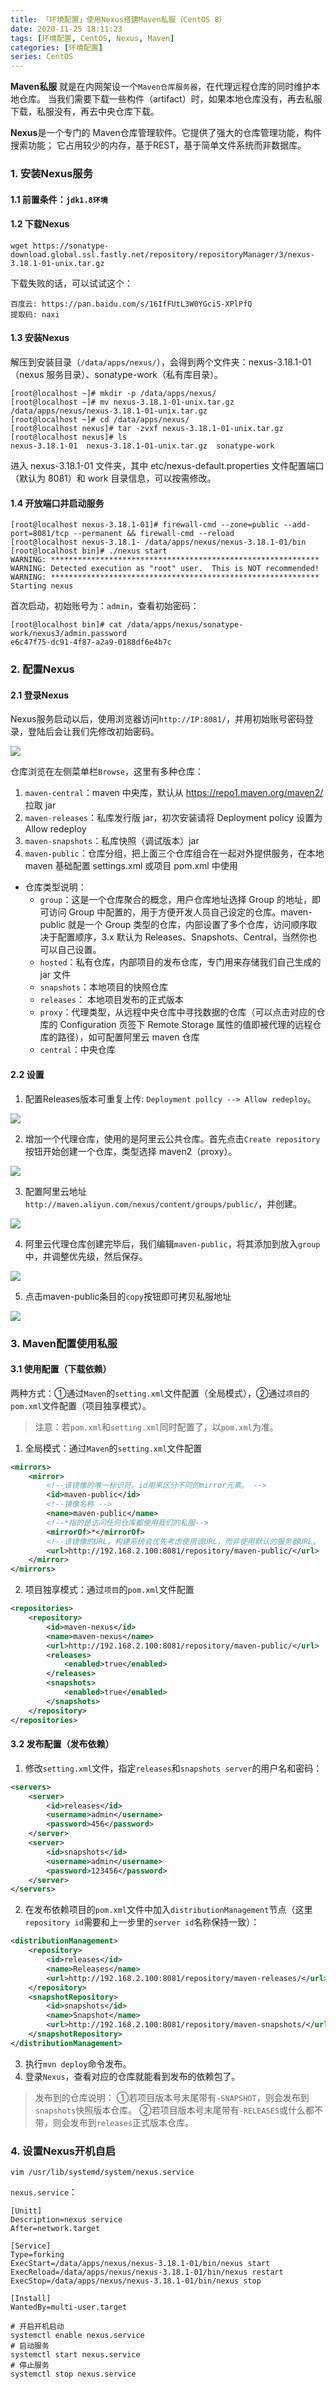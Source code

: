 ```yaml
---
title: 「环境配置」使用Nexus搭建Maven私服（CentOS 8）
date: 2020-11-25 18:11:23
tags: [环境配置, CentOS, Nexus, Maven]
categories: [环境配置]
series: CentOS
---
```


**Maven私服** 就是在内网架设一个`Maven仓库服务器`，在代理远程仓库的同时维护本地仓库。
当我们需要下载一些构件（artifact）时，如果本地仓库没有，再去私服下载，私服没有，再去中央仓库下载。

**Nexus**是一个专门的 Maven仓库管理软件。它提供了强大的仓库管理功能，构件搜索功能；
它占用较少的内存，基于REST，基于简单文件系统而非数据库。


### 1. 安装Nexus服务
#### 1.1 前置条件：`jdk1.8环境 `
#### 1.2 下载Nexus

``` shell
wget https://sonatype-download.global.ssl.fastly.net/repository/repositoryManager/3/nexus-3.18.1-01-unix.tar.gz
```

下载失败的话，可以试试这个：
```
百度云: https://pan.baidu.com/s/16IfFUtL3W0YGciS-XPlPfQ
提取码: naxi 
```

#### 1.3 安装Nexus
解压到安装目录（`/data/apps/nexus/`），会得到两个文件夹：nexus-3.18.1-01（nexus 服务目录）、sonatype-work（私有库目录）。
``` shell
[root@localhost ~]# mkdir -p /data/apps/nexus/
[root@localhost ~]# mv nexus-3.18.1-01-unix.tar.gz /data/apps/nexus/nexus-3.18.1-01-unix.tar.gz
[root@localhost ~]# cd /data/apps/nexus/
[root@localhost nexus]# tar -zvxf nexus-3.18.1-01-unix.tar.gz
[root@localhost nexus]# ls
nexus-3.18.1-01  nexus-3.18.1-01-unix.tar.gz  sonatype-work
```

进入 nexus-3.18.1-01 文件夹，其中 etc/nexus-default.properties 文件配置端口（默认为 8081）和 work 目录信息，可以按需修改。

#### 1.4 开放端口并启动服务
``` shell
[root@localhost nexus-3.18.1-01]# firewall-cmd --zone=public --add-port=8081/tcp --permanent && firewall-cmd --reload
[root@localhost nexus-3.18.1- /data/apps/nexus/nexus-3.18.1-01/bin
[root@localhost bin]# ./nexus start
WARNING: ************************************************************
WARNING: Detected execution as "root" user.  This is NOT recommended!
WARNING: ************************************************************
Starting nexus
```

首次启动，初始账号为：`admin`，查看初始密码：
``` shell
[root@localhost bin]# cat /data/apps/nexus/sonatype-work/nexus3/admin.password
e6c47f75-dc91-4f87-a2a9-0188df6e4b7c
```



### 2. 配置Nexus
#### 2.1 登录Nexus
Nexus服务启动以后，使用浏览器访问`http://IP:8081/`，并用初始账号密码登录，登陆后会让我们先修改初始密码。

![](up-502db1f338b345d6fd3148a090e2fd2fe12.webp)

仓库浏览在左侧菜单栏`Browse`，这里有多种仓库：
1. `maven-central`：maven 中央库，默认从 https://repo1.maven.org/maven2/ 拉取 jar
2. `maven-releases`：私库发行版 jar，初次安装请将 Deployment policy 设置为 Allow redeploy
3. `maven-snapshots`：私库快照（调试版本）jar
4. `maven-public`：仓库分组，把上面三个仓库组合在一起对外提供服务，在本地 maven 基础配置 settings.xml 或项目 pom.xml 中使用

+ 仓库类型说明：
    * `group`：这是一个仓库聚合的概念，用户仓库地址选择 Group 的地址，即可访问 Group 中配置的，用于方便开发人员自己设定的仓库。maven-public 就是一个 Group 类型的仓库，内部设置了多个仓库，访问顺序取决于配置顺序，3.x 默认为 Releases、Snapshots、Central，当然你也可以自己设置。
    * `hosted`：私有仓库，内部项目的发布仓库，专门用来存储我们自己生成的 jar 文件
    * `snapshots`：本地项目的快照仓库
    * `releases`： 本地项目发布的正式版本
    * `proxy`：代理类型，从远程中央仓库中寻找数据的仓库（可以点击对应的仓库的 Configuration 页签下 Remote Storage 属性的值即被代理的远程仓库的路径），如可配置阿里云 maven 仓库
    * `central`：中央仓库

#### 2.2 设置
1. 配置Releases版本可重复上传: `Deployment pollcy --> Allow redeploy`。

![](up-0c975f956016a64ea320c944c072af7411e.webp)

2. 增加一个代理仓库，使用的是阿里云公共仓库。首先点击`Create repository`按钮开始创建一个仓库，类型选择 maven2（proxy）。

![](up-7f1d30bc0b032cf43278b9074ca9aee21dc.webp)

3. 配置阿里云地址`http://maven.aliyun.com/nexus/content/groups/public/`，并创建。

![](up-c6a3ab35342767a6a95ef40073278967a11.webp)

4. 阿里云代理仓库创建完毕后，我们编辑`maven-public`，将其添加到放入`group`中，并调整优先级，然后保存。

![](up-bf6e3f140adb09aeddfd2f6f6366740263b.webp)

5. 点击maven-public条目的`copy`按钮即可拷贝私服地址

![](up-8419fbf8913733269363b199c0260abae0b.webp)



### 3. Maven配置使用私服
#### 3.1 使用配置（下载依赖）
两种方式：①通过`Maven`的`setting.xml`文件配置（全局模式），②通过`项目`的`pom.xml`文件配置（项目独享模式）。
> 注意：若`pom.xml`和`setting.xml`同时配置了，以`pom.xml`为准。

1. 全局模式：通过`Maven`的`setting.xml`文件配置

``` xml
<mirrors>
    <mirror>
        <!--该镜像的唯一标识符。id用来区分不同的mirror元素。 -->
        <id>maven-public</id>
        <!--镜像名称 -->
        <name>maven-public</name>
        <!--*指的是访问任何仓库都使用我们的私服-->
        <mirrorOf>*</mirrorOf>
        <!--该镜像的URL。构建系统会优先考虑使用该URL，而非使用默认的服务器URL。 -->
        <url>http://192.168.2.100:8081/repository/maven-public/</url>     
    </mirror>
</mirrors>
```

2. 项目独享模式：通过`项目`的`pom.xml`文件配置

``` xml
<repositories>
    <repository>
        <id>maven-nexus</id>
        <name>maven-nexus</name>
        <url>http://192.168.2.100:8081/repository/maven-public/</url>
        <releases>
            <enabled>true</enabled>
        </releases>
        <snapshots>
            <enabled>true</enabled>
        </snapshots>
    </repository>
</repositories>
```


#### 3.2 发布配置（发布依赖）
1. 修改`setting.xml`文件，指定`releases`和`snapshots server`的用户名和密码：

``` xml
<servers>
    <server>
        <id>releases</id>
        <username>admin</username>
        <password>456</password>
    </server>
    <server>
        <id>snapshots</id>
        <username>admin</username>
        <password>123456</password>
    </server>
</servers>
```

2. 在发布依赖项目的`pom.xml`文件中加入`distributionManagement`节点（这里`repository id`需要和上一步里的`server id`名称保持一致）：

``` xml
<distributionManagement>
    <repository>
        <id>releases</id>
        <name>Releases</name>
        <url>http://192.168.2.100:8081/repository/maven-releases/</url>
    </repository>
    <snapshotRepository>
        <id>snapshots</id>
        <name>Snapshot</name>
        <url>http://192.168.2.100:8081/repository/maven-snapshots/</url>
    </snapshotRepository>
</distributionManagement>
```

3. 执行`mvn deploy`命令发布。
4. 登录`Nexus`，查看对应的仓库就能看到发布的依赖包了。

> 发布到的仓库说明：
> ①若项目版本号末尾带有`-SNAPSHOT`，则会发布到`snapshots`快照版本仓库。
> ②若项目版本号末尾带有`-RELEASES`或什么都不带，则会发布到`releases`正式版本仓库。



### 4. 设置Nexus开机自启
``` shell
vim /usr/lib/systemd/system/nexus.service
``` 

`nexus.service`：
``` shell
[Unitt]
Description=nexus service
After=network.target

[Service]
Type=forking
ExecStart=/data/apps/nexus/nexus-3.18.1-01/bin/nexus start
ExecReload=/data/apps/nexus/nexus-3.18.1-01/bin/nexus restart
ExecStop=/data/apps/nexus/nexus-3.18.1-01/bin/nexus stop

[Install]
WantedBy=multi-user.target
```

``` shell
# 开启开机启动
systemctl enable nexus.service
# 启动服务
systemctl start nexus.service
# 停止服务
systemctl stop nexus.service
``` 

